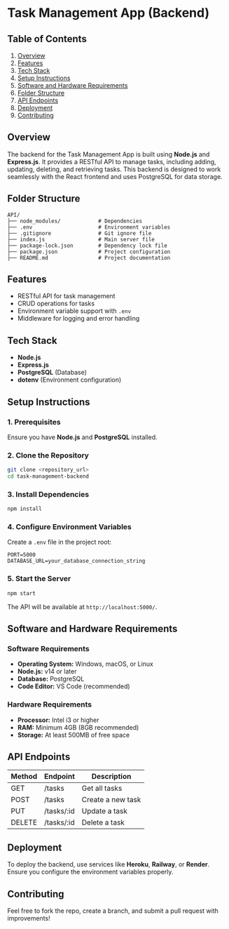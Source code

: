 # Task Management App (Backend)

## Table of Contents

1. [Overview](#overview)
2. [Features](#features)
3. [Tech Stack](#tech-stack)
4. [Setup Instructions](#setup-instructions)
5. [Software and Hardware Requirements](#software-and-hardware-requirements)
6. [Folder Structure](#folder-structure)
7. [API Endpoints](#api-endpoints)
8. [Deployment](#deployment)
9. [Contributing](#contributing)

## Overview

The backend for the Task Management App is built using **Node.js** and **Express.js**. It provides a RESTful API to manage tasks, including adding, updating, deleting, and retrieving tasks. This backend is designed to work seamlessly with the React frontend and uses PostgreSQL for data storage.

## Folder Structure

```
API/
├── node_modules/            # Dependencies
├── .env                     # Environment variables
├── .gitignore               # Git ignore file
├── index.js                 # Main server file
├── package-lock.json        # Dependency lock file
├── package.json             # Project configuration
├── README.md                # Project documentation
```

## Features

- RESTful API for task management
- CRUD operations for tasks
- Environment variable support with `.env`
- Middleware for logging and error handling

## Tech Stack

- **Node.js**
- **Express.js**
- **PostgreSQL** (Database)
- **dotenv** (Environment configuration)

## Setup Instructions

### 1. Prerequisites

Ensure you have **Node.js** and **PostgreSQL** installed.

### 2. Clone the Repository

```sh
git clone <repository_url>
cd task-management-backend
```

### 3. Install Dependencies

```sh
npm install
```

### 4. Configure Environment Variables

Create a `.env` file in the project root:

```
PORT=5000
DATABASE_URL=your_database_connection_string
```

### 5. Start the Server

```sh
npm start
```

The API will be available at `http://localhost:5000/`.

## Software and Hardware Requirements

### Software Requirements

- **Operating System:** Windows, macOS, or Linux
- **Node.js:** v14 or later
- **Database:** PostgreSQL
- **Code Editor:** VS Code (recommended)

### Hardware Requirements

- **Processor:** Intel i3 or higher
- **RAM:** Minimum 4GB (8GB recommended)
- **Storage:** At least 500MB of free space


## API Endpoints

| Method | Endpoint    | Description       |
| ------ | ----------- | ----------------- |
| GET    | /tasks      | Get all tasks     |
| POST   | /tasks      | Create a new task |
| PUT    | /tasks/\:id | Update a task     |
| DELETE | /tasks/\:id | Delete a task     |

## Deployment

To deploy the backend, use services like **Heroku**, **Railway**, or **Render**. Ensure you configure the environment variables properly.

## Contributing

Feel free to fork the repo, create a branch, and submit a pull request with improvements!

